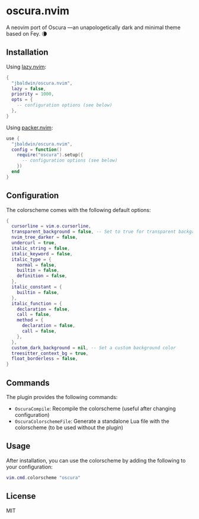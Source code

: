 # oscura.nvim

A neovim port of Oscura —an unapologetically dark and minimal theme based on Fey. 🌘

## Installation

Using [lazy.nvim](https://github.com/folke/lazy.nvim):

```lua
{
  "jbaldwin/oscura.nvim",
  lazy = false,
  priority = 1000,
  opts = {
    -- configuration options (see below)
  },
}
```

Using [packer.nvim](https://github.com/wbthomason/packer.nvim):

```lua
use {
  "jbaldwin/oscura.nvim",
  config = function()
    require("oscura").setup({
      -- configuration options (see below)
    })
  end
}
```

## Configuration

The colorscheme comes with the following default options:

```lua
{
  cursorline = vim.o.cursorline,
  transparent_background = false, -- Set to true for transparent background
  nvim_tree_darker = false,
  undercurl = true,
  italic_string = false,
  italic_keyword = false,
  italic_type = {
    normal = false,
    builtin = false,
    definition = false,
  },
  italic_constant = {
    builtin = false,
  },
  italic_function = {
    declaration = false,
    call = false,
    method = {
      declaration = false,
      call = false,
    },
  },
  custom_dark_background = nil, -- Set a custom background color
  treesitter_context_bg = true,
  float_borderless = false,
}
```

## Commands

The plugin provides the following commands:

- `OscuraCompile`: Recompile the colorscheme (useful after changing configuration)
- `OscuraColorschemeFile`: Generate a standalone Lua file with the colorscheme (to be used without the plugin)

## Usage

After installation, you can use the colorscheme by adding the following to your configuration:

```lua
vim.cmd.colorscheme "oscura"
```

## License

MIT
